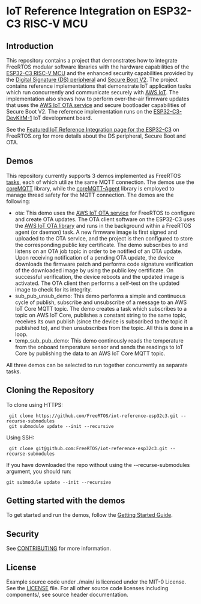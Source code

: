 # IoT Reference Integration on ESP32-C3 RISC-V MCU

## Introduction

This repository contains a project that demonstrates how to integrate FreeRTOS modular software libraries with the hardware capabilities of the [ESP32-C3 RISC-V MCU](https://www.espressif.com/en/products/socs/esp32-c3) and the enhanced security capabilities provided by the [Digital Signature (DS) peripheral](https://docs.espressif.com/projects/esp-idf/en/latest/esp32c3/api-reference/peripherals/ds.html) and [Secure Boot V2](https://docs.espressif.com/projects/esp-idf/en/latest/esp32c3/security/secure-boot-v2.html). The project contains reference implementations that demonstrate IoT application tasks which run concurrently and communicate securely with [AWS IoT](https://aws.amazon.com/iot-core/). The implementation also shows how to perform over-the-air firmware updates that uses the [AWS IoT OTA service](https://docs.aws.amazon.com/freertos/latest/userguide/freertos-ota-dev.html) and secure bootloader capabilities of Secure Boot V2. The reference implementation runs on the [ESP32-C3-DevKitM-1](https://docs.espressif.com/projects/esp-idf/en/latest/esp32c3/hw-reference/esp32c3/user-guide-devkitm-1.html) IoT development board.

See the [Featured IoT Reference Integration page for the ESP32-C3](https://www.freertos.org/ESP32C3) on FreeRTOS.org for more details about the DS peripheral, Secure Boot and OTA.

## Demos

This repository currently supports 3 demos implemented as FreeRTOS [tasks](https://www.freertos.org/taskandcr.html), each of which utilize the same MQTT connection. The demos use the [coreMQTT](https://www.freertos.org/mqtt/index.html) library, while the [coreMQTT-Agent](https://www.freertos.org/mqtt-agent/index.html) library is employed to manage thread safety for the MQTT connection. The demos are the following:

* ota: This demo uses the [AWS IoT OTA service](https://docs.aws.amazon.com/freertos/latest/userguide/freertos-ota-dev.html) for FreeRTOS to configure and create OTA updates. The OTA client software on the ESP32-C3 uses the [AWS IoT OTA library](https://www.freertos.org/ota/index.html) and runs in the background within a FreeRTOS agent (or daemon) task. A new firmware image is first signed and uploaded to the OTA service, and the project is then configured to store the corresponding public key certificate. The demo subscribes to and listens on an OTA job topic in order to be notified of an OTA update. Upon receiving notification of a pending OTA update, the device downloads the firmware patch and performs code signature verification of the downloaded image by using the public key certificate. On successful verification, the device reboots and the updated image is activated. The OTA client then performs a self-test on the updated image to check for its integrity.
* sub_pub_unsub_demo: This demo performs a simple and continuous cycle of publish, subscribe and unsubscribe of a message to an AWS IoT Core MQTT topic. The demo creates a task which subscribes to a topic on AWS IoT Core, publishes a constant string to the same topic, receives its own publish (since the device is subscribed to the topic it published to), and then unsubscribes from the topic. All this is done in a loop.
* temp_sub_pub_demo: This demo continously reads the temperature from the onboard temperature sensor and sends the readings to IoT Core by publishing the data to an AWS IoT Core MQTT topic.

All three demos can be selected to run together concurrently as separate tasks.

## Cloning the Repository

To clone using HTTPS:

```
 git clone https://github.com/FreeRTOS/iot-reference-esp32c3.git --recurse-submodules
 git submodule update --init --recursive
```

Using SSH:

```
 git clone git@github.com:FreeRTOS/iot-reference-esp32c3.git --recurse-submodules
```

If you have downloaded the repo without using the --recurse-submodules argument, you should run:

```
git submodule update --init --recursive
```

## Getting started with the demos

To get started and run the demos, follow the [Getting Started Guide](GettingStartedGuide.md).

## Security

See [CONTRIBUTING](CONTRIBUTING.md#security-issue-notifications) for more information.


## License

Example source code under ./main/ is licensed under the MIT-0 License. See the [LICENSE](LICENSE) file. For all other source code licenses including components/, see source header documentation.